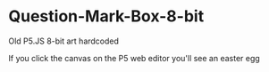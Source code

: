 # Question-Mark-Box-8-bit
Old P5.JS 8-bit art hardcoded

If you click the canvas on the P5 web editor you'll see an easter egg
